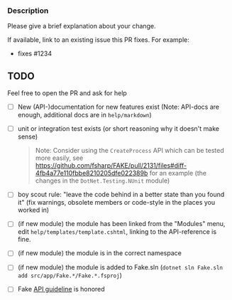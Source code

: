 ### Description

Please give a brief explanation about your change.

If available, link to an existing issue this PR fixes. For example:

- fixes #1234

## TODO

Feel free to open the PR and ask for help

- [ ] New (API-)documentation for new features exist (Note: API-docs are enough, additional docs are in `help/markdown`)
- [ ] unit or integration test exists (or short reasoning why it doesn't make sense)
  
  > Note: Consider using the `CreateProcess` API which can be tested more easily, see https://github.com/fsharp/FAKE/pull/2131/files#diff-4fb4a77e110fbbe8210205dfe022389b for an example (the changes in the `DotNet.Testing.NUnit` module)
  
- [ ] boy scout rule: "leave the code behind in a better state than you found it" (fix warnings, obsolete members or code-style in the places you worked in)     
- [ ] (if new module) the module has been linked from the "Modules" menu, edit `help/templates/template.cshtml`, linking to the API-reference is fine.
- [ ] (if new module) the module is in the correct namespace
- [ ] (if new module) the module is added to Fake.sln (`dotnet sln Fake.sln add src/app/Fake.*/Fake.*.fsproj`)
- [ ] Fake [API guideline](https://fake.build/contributing.html#API-Design-Guidelines) is honored
